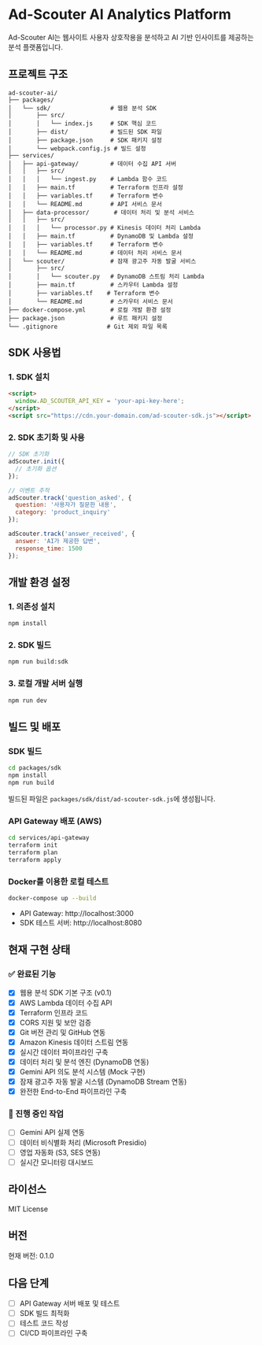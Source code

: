 # Ad-Scouter AI Analytics Platform

Ad-Scouter AI는 웹사이트 사용자 상호작용을 분석하고 AI 기반 인사이트를 제공하는 분석 플랫폼입니다.

## 프로젝트 구조

```
ad-scouter-ai/
├── packages/
│   └── sdk/                 # 웹용 분석 SDK
│       ├── src/
│       │   └── index.js     # SDK 핵심 코드
│       ├── dist/            # 빌드된 SDK 파일
│       ├── package.json     # SDK 패키지 설정
│       └── webpack.config.js # 빌드 설정
├── services/
│   ├── api-gateway/         # 데이터 수집 API 서버
│   │   ├── src/
│   │   │   └── ingest.py    # Lambda 함수 코드
│   │   ├── main.tf          # Terraform 인프라 설정
│   │   ├── variables.tf     # Terraform 변수
│   │   └── README.md        # API 서비스 문서
│   ├── data-processor/       # 데이터 처리 및 분석 서비스
│   │   ├── src/
│   │   │   └── processor.py # Kinesis 데이터 처리 Lambda
│   │   ├── main.tf          # DynamoDB 및 Lambda 설정
│   │   ├── variables.tf     # Terraform 변수
│   │   └── README.md        # 데이터 처리 서비스 문서
│   └── scouter/             # 잠재 광고주 자동 발굴 서비스
│       ├── src/
│       │   └── scouter.py   # DynamoDB 스트림 처리 Lambda
│       ├── main.tf          # 스카우터 Lambda 설정
│       ├── variables.tf    # Terraform 변수
│       └── README.md        # 스카우터 서비스 문서
├── docker-compose.yml       # 로컬 개발 환경 설정
├── package.json             # 루트 패키지 설정
└── .gitignore              # Git 제외 파일 목록
```

## SDK 사용법

### 1. SDK 설치

```html
<script>
  window.AD_SCOUTER_API_KEY = 'your-api-key-here';
</script>
<script src="https://cdn.your-domain.com/ad-scouter-sdk.js"></script>
```

### 2. SDK 초기화 및 사용

```javascript
// SDK 초기화
adScouter.init({
  // 초기화 옵션
});

// 이벤트 추적
adScouter.track('question_asked', {
  question: '사용자가 질문한 내용',
  category: 'product_inquiry'
});

adScouter.track('answer_received', {
  answer: 'AI가 제공한 답변',
  response_time: 1500
});
```

## 개발 환경 설정

### 1. 의존성 설치

```bash
npm install
```

### 2. SDK 빌드

```bash
npm run build:sdk
```

### 3. 로컬 개발 서버 실행

```bash
npm run dev
```

## 빌드 및 배포

### SDK 빌드

```bash
cd packages/sdk
npm install
npm run build
```

빌드된 파일은 `packages/sdk/dist/ad-scouter-sdk.js`에 생성됩니다.

### API Gateway 배포 (AWS)

```bash
cd services/api-gateway
terraform init
terraform plan
terraform apply
```

### Docker를 이용한 로컬 테스트

```bash
docker-compose up --build
```

- API Gateway: http://localhost:3000
- SDK 테스트 서버: http://localhost:8080

## 현재 구현 상태

### ✅ 완료된 기능
- [x] 웹용 분석 SDK 기본 구조 (v0.1)
- [x] AWS Lambda 데이터 수집 API
- [x] Terraform 인프라 코드
- [x] CORS 지원 및 보안 검증
- [x] Git 버전 관리 및 GitHub 연동
- [x] Amazon Kinesis 데이터 스트림 연동
- [x] 실시간 데이터 파이프라인 구축
- [x] 데이터 처리 및 분석 엔진 (DynamoDB 연동)
- [x] Gemini API 의도 분석 시스템 (Mock 구현)
- [x] 잠재 광고주 자동 발굴 시스템 (DynamoDB Stream 연동)
- [x] 완전한 End-to-End 파이프라인 구축

### 🚧 진행 중인 작업
- [ ] Gemini API 실제 연동
- [ ] 데이터 비식별화 처리 (Microsoft Presidio)
- [ ] 영업 자동화 (S3, SES 연동)
- [ ] 실시간 모니터링 대시보드

## 라이선스

MIT License

## 버전

현재 버전: 0.1.0

## 다음 단계

- [ ] API Gateway 서버 배포 및 테스트
- [ ] SDK 빌드 최적화
- [ ] 테스트 코드 작성
- [ ] CI/CD 파이프라인 구축
